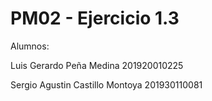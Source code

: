 # PM02 - Ejercicio 1.3

Alumnos:

Luis Gerardo Peña Medina 201920010225

Sergio Agustin Castillo Montoya 201930110081

